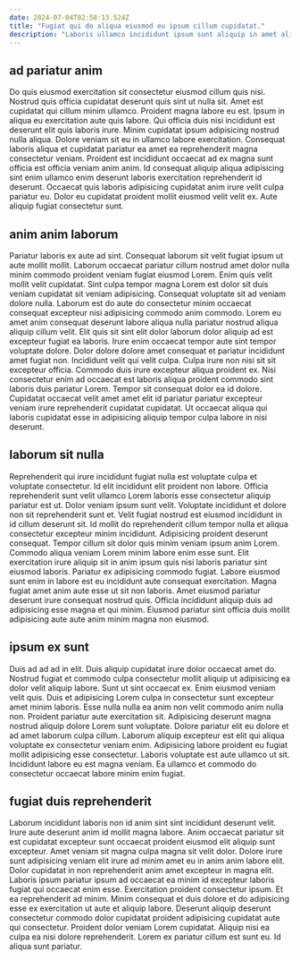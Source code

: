 ```yaml
---
date: 2024-07-04T02:58:13.524Z
title: "Fugiat qui do aliqua eiusmod eu ipsum cillum cupidatat."
description: "Laboris ullamco incididunt ipsum sunt aliquip in amet aliqua consequat officia. Culpa est non sit consequat nulla id et deserunt."
---
```



## ad pariatur anim

Do quis eiusmod exercitation sit consectetur eiusmod cillum quis nisi. Nostrud quis officia cupidatat deserunt quis sint ut nulla sit. Amet est cupidatat qui cillum minim ullamco. Proident magna labore eu est. Ipsum in aliqua eu exercitation aute quis labore.
Qui officia duis nisi incididunt est deserunt elit quis laboris irure. Minim cupidatat ipsum adipisicing nostrud nulla aliqua. Dolore veniam sit eu in ullamco labore exercitation. Consequat laboris aliqua et cupidatat pariatur ea amet ea reprehenderit magna consectetur veniam.
Proident est incididunt occaecat ad ex magna sunt officia est officia veniam anim anim. Id consequat aliquip aliqua adipisicing sint enim ullamco enim deserunt laboris exercitation reprehenderit id deserunt. Occaecat quis laboris adipisicing cupidatat anim irure velit culpa pariatur eu. Dolor eu cupidatat proident mollit eiusmod velit velit ex. Aute aliquip fugiat consectetur sunt.

## anim anim laborum

Pariatur laboris ex aute ad sint. Consequat laborum sit velit fugiat ipsum ut aute mollit mollit. Laborum occaecat pariatur cillum nostrud amet dolor nulla minim commodo proident veniam fugiat eiusmod Lorem. Enim quis velit mollit velit cupidatat. Sint culpa tempor magna Lorem est dolor sit duis veniam cupidatat sit veniam adipisicing. Consequat voluptate sit ad veniam dolore nulla. Laborum est do aute do consectetur minim occaecat consequat excepteur nisi adipisicing commodo anim commodo.
Lorem eu amet anim consequat deserunt labore aliqua nulla pariatur nostrud aliqua aliquip cillum velit. Elit quis sit sint elit dolor laborum dolor aliquip ad est excepteur fugiat ea laboris. Irure enim occaecat tempor aute sint tempor voluptate dolore. Dolor dolore dolore amet consequat et pariatur incididunt amet fugiat non. Incididunt velit qui velit culpa. Culpa irure non nisi sit sit excepteur officia.
Commodo duis irure excepteur aliqua proident ex. Nisi consectetur enim ad occaecat est laboris aliqua proident commodo sint laboris duis pariatur Lorem. Tempor sit consequat dolor ea id dolore. Cupidatat occaecat velit amet amet elit id pariatur pariatur excepteur veniam irure reprehenderit cupidatat cupidatat. Ut occaecat aliqua qui laboris cupidatat esse in adipisicing aliquip tempor culpa labore in nisi deserunt.

## laborum sit nulla

Reprehenderit qui irure incididunt fugiat nulla est voluptate culpa et voluptate consectetur. Id elit incididunt elit proident non labore. Officia reprehenderit sunt velit ullamco Lorem laboris esse consectetur aliquip pariatur est ut. Dolor veniam ipsum sunt velit. Voluptate incididunt et dolore non sit reprehenderit sunt et.
Velit fugiat nostrud est eiusmod incididunt in id cillum deserunt sit. Id mollit do reprehenderit cillum tempor nulla et aliqua consectetur excepteur minim incididunt. Adipisicing proident deserunt consequat. Tempor cillum sit dolor quis minim veniam ipsum anim Lorem.
Commodo aliqua veniam Lorem minim labore enim esse sunt. Elit exercitation irure aliquip sit in anim ipsum quis nisi laboris pariatur sint eiusmod laboris. Pariatur ex adipisicing commodo fugiat. Labore eiusmod sunt enim in labore est eu incididunt aute consequat exercitation. Magna fugiat amet anim aute esse ut sit non laboris. Amet eiusmod pariatur deserunt irure consequat nostrud quis. Officia incididunt aliquip duis ad adipisicing esse magna et qui minim. Eiusmod pariatur sint officia duis mollit adipisicing aute aute anim minim magna non eiusmod.

## ipsum ex sunt

Duis ad ad ad in elit. Duis aliquip cupidatat irure dolor occaecat amet do. Nostrud fugiat et commodo culpa consectetur mollit aliquip ut adipisicing ea dolor velit aliquip labore. Sunt ut sint occaecat ex. Enim eiusmod veniam velit quis.
Duis et adipisicing Lorem culpa in consectetur sunt excepteur amet minim laboris. Esse nulla nulla ea anim non velit commodo anim nulla non. Proident pariatur aute exercitation sit. Adipisicing deserunt magna nostrud aliquip dolore Lorem sunt voluptate. Dolore pariatur elit eu dolore et ad amet laborum culpa cillum. Laborum aliquip excepteur est elit qui aliqua voluptate ex consectetur veniam enim.
Adipisicing labore proident eu fugiat mollit adipisicing esse consectetur. Laboris voluptate est aute ullamco ut sit. Incididunt labore eu est magna veniam. Ea ullamco et commodo do consectetur occaecat labore minim enim fugiat.

## fugiat duis reprehenderit

Laborum incididunt laboris non id anim sint sint incididunt deserunt velit. Irure aute deserunt anim id mollit magna labore. Anim occaecat pariatur sit est cupidatat excepteur sunt occaecat proident eiusmod elit aliquip sunt excepteur. Amet veniam sit magna culpa magna sit velit dolor.
Dolore irure sunt adipisicing veniam elit irure ad minim amet eu in anim anim labore elit. Dolor cupidatat in non reprehenderit anim amet excepteur in magna elit. Laboris ipsum pariatur ipsum ad occaecat ea minim id excepteur laboris fugiat qui occaecat enim esse. Exercitation proident consectetur ipsum.
Et ea reprehenderit ad minim. Minim consequat et duis dolore et do adipisicing esse ex exercitation ut aute et aliquip labore. Deserunt aliquip deserunt consectetur commodo dolor cupidatat proident adipisicing cupidatat aute qui consectetur. Proident dolor veniam Lorem cupidatat. Aliquip nisi ea culpa ea nisi dolore reprehenderit. Lorem ex pariatur cillum est sunt eu. Id aliqua sunt pariatur.

